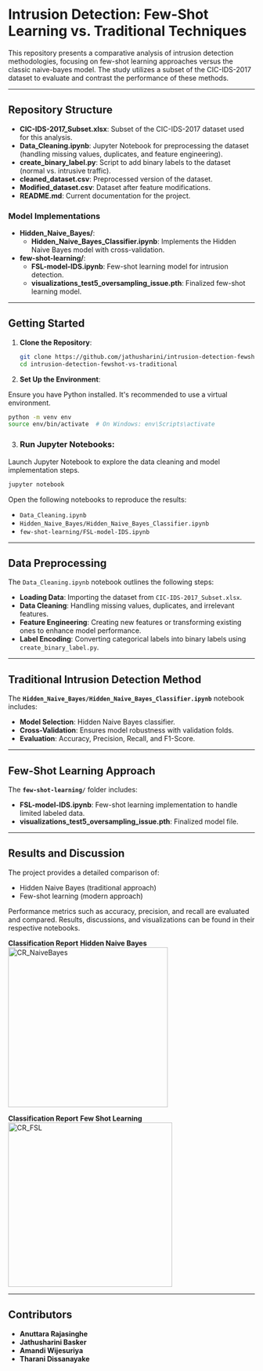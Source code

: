 # Intrusion Detection: Few-Shot Learning vs. Traditional Techniques

This repository presents a comparative analysis of intrusion detection methodologies, focusing on few-shot learning approaches versus the classic naive-bayes model. The study utilizes a subset of the CIC-IDS-2017 dataset to evaluate and contrast the performance of these methods.

---

## Repository Structure

- **CIC-IDS-2017_Subset.xlsx**: Subset of the CIC-IDS-2017 dataset used for this analysis.
- **Data_Cleaning.ipynb**: Jupyter Notebook for preprocessing the dataset (handling missing values, duplicates, and feature engineering).
- **create_binary_label.py**: Script to add binary labels to the dataset (normal vs. intrusive traffic).
- **cleaned_dataset.csv**: Preprocessed version of the dataset.
- **Modified_dataset.csv**: Dataset after feature modifications.
- **README.md**: Current documentation for the project.

### Model Implementations
- **Hidden_Naive_Bayes/**:
  - **Hidden_Naive_Bayes_Classifier.ipynb**: Implements the Hidden Naive Bayes model with cross-validation.
- **few-shot-learning/**:
  - **FSL-model-IDS.ipynb**: Few-shot learning model for intrusion detection.
  - **visualizations_test5_oversampling_issue.pth**: Finalized few-shot learning model.

---

## Getting Started

1. **Clone the Repository**:

   ```bash
   git clone https://github.com/jathusharini/intrusion-detection-fewshot-vs-traditional.git
   cd intrusion-detection-fewshot-vs-traditional
   ```

2. **Set Up the Environment**:

Ensure you have Python installed. It's recommended to use a virtual environment.

```bash
python -m venv env
source env/bin/activate  # On Windows: env\Scripts\activate
```

3. ### Run Jupyter Notebooks:

Launch Jupyter Notebook to explore the data cleaning and model implementation steps.

```bash
jupyter notebook
```
Open the following notebooks to reproduce the results:

- `Data_Cleaning.ipynb`
- `Hidden_Naive_Bayes/Hidden_Naive_Bayes_Classifier.ipynb`
- `few-shot-learning/FSL-model-IDS.ipynb`

---

## Data Preprocessing

The `Data_Cleaning.ipynb` notebook outlines the following steps:

- **Loading Data**: Importing the dataset from `CIC-IDS-2017_Subset.xlsx`.
- **Data Cleaning**: Handling missing values, duplicates, and irrelevant features.
- **Feature Engineering**: Creating new features or transforming existing ones to enhance model performance.
- **Label Encoding**: Converting categorical labels into binary labels using `create_binary_label.py`.

---

## Traditional Intrusion Detection Method

The **`Hidden_Naive_Bayes/Hidden_Naive_Bayes_Classifier.ipynb`** notebook includes:

- **Model Selection**: Hidden Naive Bayes classifier.
- **Cross-Validation**: Ensures model robustness with validation folds.
- **Evaluation**: Accuracy, Precision, Recall, and F1-Score.

---

## Few-Shot Learning Approach

The **`few-shot-learning/`** folder includes:

- **FSL-model-IDS.ipynb**: Few-shot learning implementation to handle limited labeled data.
- **visualizations_test5_oversampling_issue.pth**: Finalized model file.

---

## Results and Discussion

The project provides a detailed comparison of:

- Hidden Naive Bayes (traditional approach)  
- Few-shot learning (modern approach)  

Performance metrics such as accuracy, precision, and recall are evaluated and compared. Results, discussions, and visualizations can be found in their respective notebooks.


**Classification Report**
**Hidden Naive Bayes**
<img width="326" alt="CR_NaiveBayes" src="https://github.com/user-attachments/assets/2616de19-175c-4585-9189-4765428cf125" />

**Classification Report**
**Few Shot Learning**
<img width="335" alt="CR_FSL" src="https://github.com/user-attachments/assets/1b63b7ee-b87c-4324-b987-f7ea18c13804" />

---

## Contributors

- **Anuttara Rajasinghe**
- **Jathusharini Basker**
- **Amandi Wijesuriya**
- **Tharani Dissanayake**

